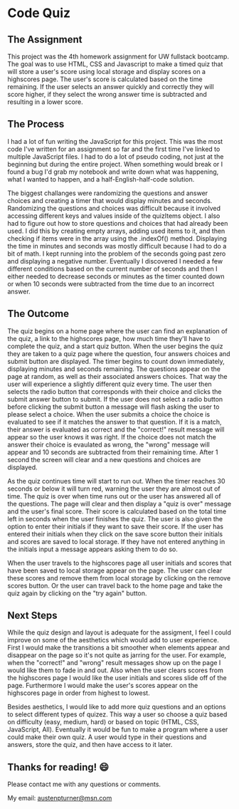 # Code Quiz 

## The Assignment
This project was the 4th homework assignment for UW fullstack bootcamp. The goal was to use HTML, CSS and Javascript to make a timed quiz that will store a user's score using local storage and display scores on a highscores page. The user's score is calculated based on the time remaining. If the user selects an answer quickly and correctly they will score higher, if they select the wrong answer time is subtracted and resulting in a lower score. 

## The Process
I had a lot of fun writing the JavaScript for this project. This was the most code I've written for an assignment so far and the first time I've linked to multiple JavaScript files. I had to do a lot of pseudo coding, not just at the beginning but during the entire project. When something would break or I found a bug I'd grab my notebook and write down what was happening, what I wanted to happen, and a half-English-half-code solution.

The biggest challanges were randomizing the questions and answer choices and creating a timer that would display minutes and seconds. Randomizing the questions and choices was difficult because it involved accessing different keys and values inside of the quizItems object. I also had to figure out how to store questions and choices that had already been used. I did this by creating empty arrays, adding used items to it, and then checking if items were in the array using the .indexOf() method. Displaying the time in minutes and seconds was mostly difficult because I had to do a bit of math. I kept running into the problem of the seconds going past zero and displaying a negative number. Eventually I discovered I needed a few different conditions based on the current number of seconds and then I either needed to decrease seconds or minutes as the timer counted down or when 10 seconds were subtracted from the time due to an incorrect answer. 

## The Outcome
The quiz begins on a home page where the user can find an explanation of the quiz, a link to the highscores page, how much time they'll have to complete the quiz, and a start quiz button. When the user begins the quiz they are taken to a quiz page where the question, four answers choices and submit button are displayed. The timer begins to count down immediately, displaying minutes and seconds remaining. The questions appear on the page at random, as well as their associated answers choices. That way the user will experience a slightly different quiz every time. The user then selects the radio button that corresponds with their choice and clicks the submit answer button to submit. If the user does not select a radio button before clicking the submit button a message will flash asking the user to please select a choice. When the user submits a choice the choice is evaluated to see if it matches the answer to that question. If it is a match, their answer is evaluated as correct and the "correct!" result message will appear so the user knows it was right. If the choice does not match the answer their choice is evaulated as wrong, the "wrong" message will appear and 10 seconds are subtracted from their remaining time. After 1 second the screen will clear and a new questions and choices are displayed. 

As the quiz continues time will start to run out. When the timer reaches 30 seconds or below it will turn red, warning the user they are almost out of time. The quiz is over when time runs out or the user has answered all of the questions. The page will clear and then display a "quiz is over" message and the user's final score. Their score is calculated based on the total time left in seconds when the user finishes the quiz. The user is also given the option to enter their initials if they want to save their score. If the user has entered their initials when they click on the save score button their initials and scores are saved to local storage. If they have not entered anything in the initials input a message appears asking them to do so.

When the user travels to the highscores page all user initials and scores that have been saved to local storage appear on the page. The user can clear these scores and remove them from local storage by clicking on the remove scores button. Or the user can travel back to the home page and take the quiz again by clicking on the "try again" button. 

## Next Steps
While the quiz design and layout is adequate for the assigment, I feel I could improve on some of the aesthetics which would add to user experience. First I would make the transitions a bit smoother when elements appear and disappear on the page so it's not quite as jarring for the user. For example, when the "correct!" and "wrong" result messages show up on the page I would like them to fade in and out. Also when the user clears scores from the highscores page I would like the user initials and scores slide off of the page. Furthermore I would make the user's scores appear on the highscores page in order from highest to lowest. 

Besides aesthetics, I would like to add more quiz questions and an options to select different types of quizez. This way a user so choose a quiz based on difficulty (easy, medium, hard) or based on topic (HTML, CSS, JavaScript, All). Eventually it would be fun to make a program where a user could make their own quiz. A user would type in their questions and answers, store the quiz, and then have access to it later.

## Thanks for reading! :smile:
Please contact me with any questions or comments.

My email: austenpturner@msn.com

